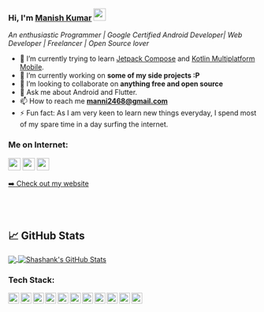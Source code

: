 ### Hi, I'm [Manish Kumar](https://github.com/KunwarManish2008) <img src="https://media.giphy.com/media/hvRJCLFzcasrR4ia7z/giphy.gif" width="25px">

*An enthusiastic Programmer | Google Certified Android Developer| Web Developer | Freelancer | Open Source lover*
<!--
**Ratheshprabakar/Ratheshprabakar** is a ✨ _special_ ✨ repository because its `README.md` (this file) appears on your GitHub profile.
-->


- 🌱 I’m currently trying to learn [Jetpack Compose](https://developer.android.com/jetpack/compose) and [Kotlin Multiplatform Mobile](https://kotlinlang.org/lp/mobile/).
- 🔭 I’m currently working on **some of my side projects :P**
- 👯 I’m looking to collaborate on **anything free and open source**
- 💬 Ask me about Android and Flutter.
- 📫 How to reach me **manni2468@gmail.com**
- ⚡ Fun fact: As I am very keen to learn new things everyday, I spend most of my spare time in a day surfing the internet.

### Me on Internet:

<p><a href="https://twitter.com/shashank020597"><img src="https://img.shields.io/badge/twitter-%231DA1F2.svg?&style=for-the-badge&logo=twitter&logoColor=white" height=25></a> <a href="https://www.linkedin.com/in/shashank-singhal-a87729b5/"><img src="https://img.shields.io/badge/linkedin-%230077B5.svg?&style=for-the-badge&logo=linkedin&logoColor=white" height=25></a> <a href="https://www.instagram.com/shanky4you/"><img src="https://img.shields.io/badge/instagram-%23E4405F.svg?&style=for-the-badge&logo=instagram&logoColor=white" height=25></a> 
<p><a href="https://www.shashank02051997.github.io">➡️ Check out my website</a></p>
<br />
<br />

## &#x1f4c8; GitHub Stats

<a href="https://github.com/Shashank02051997/Shashank02051997">
  <img align="center" src="https://github-readme-stats.vercel.app/api/top-langs/?username=Shashank02051997&hide=java,html&title_color=ffffff&text_color=c9cacc&icon_color=2bbc8a&bg_color=1d1f21" />
</a>
<a href="https://github.com/Shashank02051997/Shashank02051997">
  <img align="center" src="https://github-readme-stats.vercel.app/api?username=Shashank02051997&show_icons=true&line_height=27&count_private=true&title_color=ffffff&text_color=c9cacc&icon_color=2bbc8a&bg_color=1d1f21" alt="Shashank's GitHub Stats" />
</a>


### Tech Stack:

<img align="left" alt="shashank | pub" width="22px" src="https://cdn.jsdelivr.net/npm/simple-icons@v3/icons/android.svg" />
<img align="left" alt="shashank | pub" width="22px" src="https://cdn.jsdelivr.net/npm/simple-icons@v3/icons/java.svg" />
<img align="left" alt="shashank | pub" width="22px" src="https://cdn.jsdelivr.net/npm/simple-icons@v3/icons/kotlin.svg" />
<img align="left" alt="shashank | pub" width="22px" src="https://cdn.jsdelivr.net/npm/simple-icons@v3/icons/gradle.svg" />
<img align="left" alt="shashank | pub" width="22px" src="https://cdn.jsdelivr.net/npm/simple-icons@v3/icons/flutter.svg" />
<img align="left" alt="shashank | pub" width="22px" src="https://cdn.jsdelivr.net/npm/simple-icons@v3/icons/dart.svg" />
<img align="left" alt="shashank | pub" width="22px" src="https://cdn.jsdelivr.net/npm/simple-icons@v3/icons/jekyll.svg" />
<img align="left" alt="shashank | pub" width="22px" src="https://cdn.jsdelivr.net/npm/simple-icons@v3/icons/hugo.svg" />
<img align="left" alt="shashank | pub" width="22px" src="https://cdn.jsdelivr.net/npm/simple-icons@v3/icons/git.svg" />
<img align="left" alt="shashank | pub" width="22px" src="https://cdn.jsdelivr.net/npm/simple-icons@v3/icons/python.svg" />
<img align="left" alt="shashank | pub" width="22px" src="https://cdn.jsdelivr.net/npm/simple-icons@v3/icons/figma.svg" />
